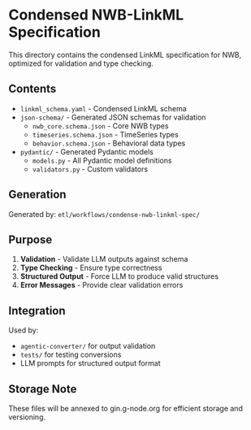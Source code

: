 # Condensed NWB-LinkML Specification

This directory contains the condensed LinkML specification for NWB, optimized for validation and type checking.

## Contents
- `linkml_schema.yaml` - Condensed LinkML schema
- `json-schema/` - Generated JSON schemas for validation
  - `nwb_core.schema.json` - Core NWB types
  - `timeseries.schema.json` - TimeSeries types
  - `behavior.schema.json` - Behavioral data types
- `pydantic/` - Generated Pydantic models
  - `models.py` - All Pydantic model definitions
  - `validators.py` - Custom validators

## Generation
Generated by: `etl/workflows/condense-nwb-linkml-spec/`

## Purpose
1. **Validation** - Validate LLM outputs against schema
2. **Type Checking** - Ensure type correctness
3. **Structured Output** - Force LLM to produce valid structures
4. **Error Messages** - Provide clear validation errors

## Integration
Used by:
- `agentic-converter/` for output validation
- `tests/` for testing conversions
- LLM prompts for structured output format

## Storage Note
These files will be annexed to gin.g-node.org for efficient storage and versioning.